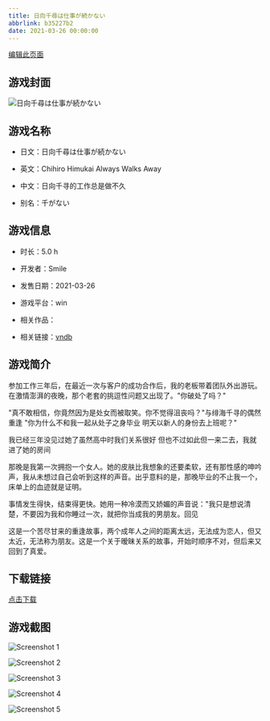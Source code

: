 ```yaml
---
title: 日向千尋は仕事が続かない
abbrlink: b35227b2
date: 2021-03-26 00:00:00
---
```

[编辑此页面](https://github.com/ACG-3/ADV3-source/blob/main/source/_posts/games/%E6%97%A5%E5%90%91%E5%8D%83%E5%B0%8B%E3%81%AF%E4%BB%95%E4%BA%8B%E3%81%8C%E7%B6%9A%E3%81%8B%E3%81%AA%E3%81%84.md)

## 游戏封面

![日向千尋は仕事が続かない](https%3A//pan.timero.xyz/onedrive/img_lib_001/%E6%97%A5%E5%90%91%E5%8D%83%E5%B0%8B%E3%81%AF%E4%BB%95%E4%BA%8B%E3%81%8C%E7%B6%9A%E3%81%8B%E3%81%AA%E3%81%84_cover.avif)


## 游戏名称

- 日文：日向千尋は仕事が続かない
- 英文：Chihiro Himukai Always Walks Away
- 中文：日向千寻的工作总是做不久

- 别名：千がない


## 游戏信息

- 时长：5.0 h
- 开发者：Smile
- 发售日期：2021-03-26
- 游戏平台：win
- 相关作品：

- 相关链接：[vndb](https://vndb.org/v30118)


## 游戏简介

参加工作三年后，在最近一次与客户的成功合作后，我的老板带着团队外出游玩。在激情澎湃的夜晚，那个老套的挑逗性问题又出现了。"你破处了吗？"

"真不敢相信，你竟然因为是处女而被取笑。你不觉得沮丧吗？"与绯海千寻的偶然重逢
"你为什么不和我一起从处子之身毕业 明天以新人的身份去上班呢？"

我已经三年没见过她了虽然高中时我们关系很好 但也不过如此但一来二去，我就进了她的房间

那晚是我第一次拥抱一个女人。她的皮肤比我想象的还要柔软，还有那性感的呻吟声，我从未想过自己会听到这样的声音。出乎意料的是，那晚毕业的不止我一个，床单上的血迹就是证明。

事情发生得快，结束得更快。她用一种冷漠而又娇媚的声音说："我只是想说清楚，不要因为我和你睡过一次，就把你当成我的男朋友。回见

这是一个苦尽甘来的重逢故事，两个成年人之间的距离太远，无法成为恋人，但又太近，无法称为朋友。这是一个关于暧昧关系的故事，开始时顺序不对，但后来又回到了真爱。




## 下载链接

[点击下载](https://pan.timero.xyz/onedrive/adv_lib_001/%E6%97%A5%E5%90%91%E5%8D%83%E5%B0%8B%E3%81%AF%E4%BB%95%E4%BA%8B%E3%81%8C%E7%B6%9A%E3%81%8B%E3%81%AA%E3%81%84)


## 游戏截图


![Screenshot 1](https%3A//pan.timero.xyz/onedrive/img_lib_001/%E6%97%A5%E5%90%91%E5%8D%83%E5%B0%8B%E3%81%AF%E4%BB%95%E4%BA%8B%E3%81%8C%E7%B6%9A%E3%81%8B%E3%81%AA%E3%81%84_Screenshot_1.avif)

![Screenshot 2](https%3A//pan.timero.xyz/onedrive/img_lib_001/%E6%97%A5%E5%90%91%E5%8D%83%E5%B0%8B%E3%81%AF%E4%BB%95%E4%BA%8B%E3%81%8C%E7%B6%9A%E3%81%8B%E3%81%AA%E3%81%84_Screenshot_2.avif)

![Screenshot 3](https%3A//pan.timero.xyz/onedrive/img_lib_001/%E6%97%A5%E5%90%91%E5%8D%83%E5%B0%8B%E3%81%AF%E4%BB%95%E4%BA%8B%E3%81%8C%E7%B6%9A%E3%81%8B%E3%81%AA%E3%81%84_Screenshot_3.avif)

![Screenshot 4](https%3A//pan.timero.xyz/onedrive/img_lib_001/%E6%97%A5%E5%90%91%E5%8D%83%E5%B0%8B%E3%81%AF%E4%BB%95%E4%BA%8B%E3%81%8C%E7%B6%9A%E3%81%8B%E3%81%AA%E3%81%84_Screenshot_4.avif)

![Screenshot 5](https%3A//pan.timero.xyz/onedrive/img_lib_001/%E6%97%A5%E5%90%91%E5%8D%83%E5%B0%8B%E3%81%AF%E4%BB%95%E4%BA%8B%E3%81%8C%E7%B6%9A%E3%81%8B%E3%81%AA%E3%81%84_Screenshot_5.avif)

